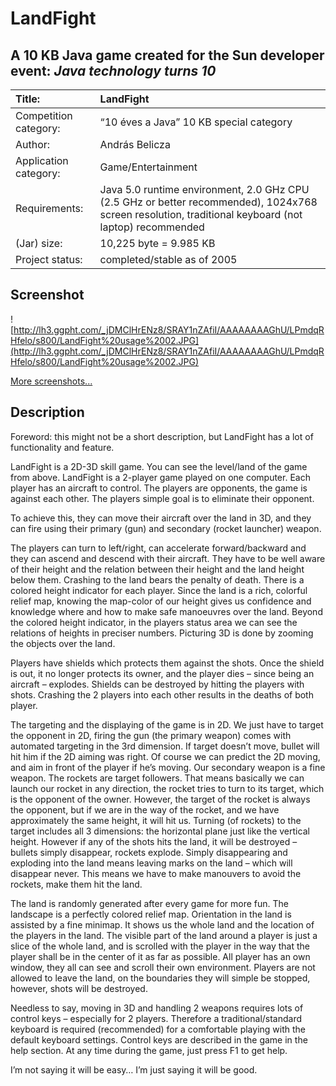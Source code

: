 # LandFight #
## A 10 KB Java game created for the Sun developer event: _Java technology turns 10_ ##

|Title:|LandFight|
|:-----|:--------|
|Competition category:|“10 éves a Java” 10 KB special category|
|Author:|András Belicza|
|Application category:|Game/Entertainment|
|Requirements:| Java 5.0 runtime environment, 2.0 GHz CPU (2.5 GHz or better recommended), 1024x768 screen resolution, traditional keyboard (not laptop) recommended|
|(Jar) size:|10,225 byte = 9.985 KB|
|Project status:|completed/stable as of 2005|

## Screenshot ##
![http://lh3.ggpht.com/_jDMClHrENz8/SRAY1nZAfiI/AAAAAAAAGhU/LPmdqRHfelo/s800/LandFight%20usage%2002.JPG](http://lh3.ggpht.com/_jDMClHrENz8/SRAY1nZAfiI/AAAAAAAAGhU/LPmdqRHfelo/s800/LandFight%20usage%2002.JPG)

[More screenshots...](Screenshots.md)

## Description ##
Foreword: this might not be a short description, but LandFight has a lot of functionality and feature.

LandFight is a 2D-3D skill game. You can see the level/land of the game from above. LandFight is a 2-player game played on one computer. Each player has an aircraft to control. The players are opponents, the game is against each other. The players simple goal is to eliminate their opponent.

To achieve this, they can move their aircraft over the land in 3D, and they can fire using their primary (gun) and secondary (rocket launcher) weapon.

The players can turn to left/right, can accelerate forward/backward and they can ascend and descend with their aircraft. They have to be well aware of their height and the relation between their height and the land height below them. Crashing to the land bears the penalty of death. There is a colored height indicator for each player. Since the land is a rich, colorful relief map, knowing the map-color of our height gives us confidence and knowledge where and how to make safe manoeuvres over the land. Beyond the colored height indicator, in the players status area we can see the relations of heights in preciser numbers. Picturing 3D is done by zooming the objects over the land.

Players have shields which protects them against the shots. Once the shield is out, it no longer protects its owner, and the player dies – since being an aircraft – explodes. Shields can be destroyed by hitting the players with shots. Crashing the 2 players into each other results in the deaths of both player.

The targeting and the displaying of the game is in 2D. We just have to target the opponent in 2D, firing the gun (the primary weapon) comes with automated targeting in the 3rd dimension. If target doesn’t move, bullet will hit him if the 2D aiming was right. Of course we can predict the 2D moving, and aim in front of the player if he’s moving. Our secondary weapon is a fine weapon. The rockets are target followers. That means basically we can launch our rocket in any direction, the rocket tries to turn to its target, which is the opponent of the owner. However, the target of the rocket is always the opponent, but if we are in the  way of the rocket, and we have approximately the same height, it will hit us. Turning (of rockets) to the target includes all 3 dimensions: the horizontal plane just like the vertical height. However if any of the shots hits the land, it will be destroyed – bullets simply disappear, rockets explode. Simply disappearing and exploding into the land means leaving marks on the land – which will disappear never. This means we have to make manouvers to avoid the rockets, make them hit the land.

The land is randomly generated after every game for more fun. The landscape is a perfectly colored relief map. Orientation in the land is assisted by a fine minimap. It shows us the whole land and the location of the players in the land. The visible part of the land around a player is just a slice of the whole land, and is scrolled with the player in the way that the player shall be in the center of it as far as possible. All player has an own window, they all can see and scroll their own environment.  Players are not allowed to leave the land, on the boundaries they will simple be stopped, however, shots will be destroyed.

Needless to say, moving in 3D and handling 2 weapons requires lots of control keys – especially for 2 players. Therefore a traditional/standard keyboard is required (recommended) for a comfortable playing with the default keyboard settings. Control keys are described in the game in the help section. At any time during the game, just press F1 to get help.

I’m not saying it will be easy… I’m just saying it will be good.
